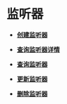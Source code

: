 # 监听器<a name="zh-cn_topic_0141008276"></a>

-   **[创建监听器](创建监听器-16.md)**  

-   **[查询监听器详情](查询监听器详情-17.md)**  

-   **[查询监听器](查询监听器-18.md)**  

-   **[更新监听器](更新监听器-19.md)**  

-   **[删除监听器](删除监听器-20.md)**  


